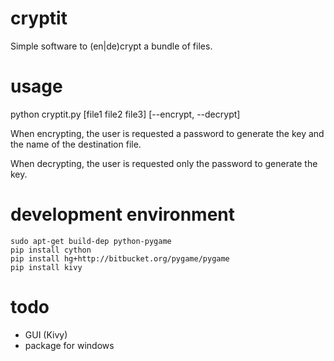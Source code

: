 # cryptit
Simple software to (en|de)crypt a bundle of files. 

# usage
python cryptit.py [file1 file2 file3] [--encrypt, --decrypt]

When encrypting, the user is requested a password to generate the key and the name of the destination file.

When decrypting, the user is requested only the password to generate the key.

# development environment
```
sudo apt-get build-dep python-pygame
pip install cython
pip install hg+http://bitbucket.org/pygame/pygame
pip install kivy
```

# todo
 - GUI (Kivy)
 - package for windows
